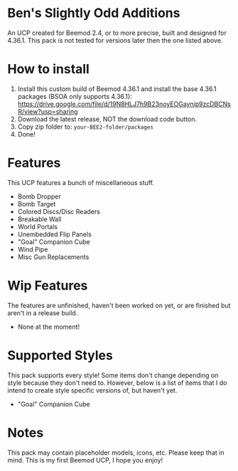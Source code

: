 # Ben's Slightly Odd Additions
An UCP created for Beemod 2.4, or to more precise, built and designed for 4.36.1.
This pack is not tested for versions later then the one listed above.
# How to install
1. Install this custom build of Beemod 4.36.1 and install the base 4.36.1 packages (BSOA only supports 4.36.1): https://drive.google.com/file/d/19N8HLJ7h9B23noyEOGaynip9zcDBCNsR/view?usp=sharing
2. Download the latest release, NOT the download code button.
3. Copy zip folder to: `your-BEE2-folder/packages`
4. Done!
# Features
This UCP features a bunch of miscellaneous stuff.
- Bomb Dropper
- Bomb Target
- Colored Discs/Disc Readers
- Breakable Wall
- World Portals
- Unembedded Flip Panels
- "Goal" Companion Cube
- Wind Pipe
- Misc Gun Replacements
# Wip Features
The features are unfinished, haven't been worked on yet, or are finished but aren't in a release build.
- None at the moment!
# Supported Styles
This pack supports every style! Some items don't change depending on style because they don't need to.
However, below is a list of items that I do intend to create style specific versions of, but haven't yet.
- "Goal" Companion Cube
# Notes
This pack may contain placeholder models, icons, etc. Please keep that in mind.
This is my first Beemod UCP, I hope you enjoy!
